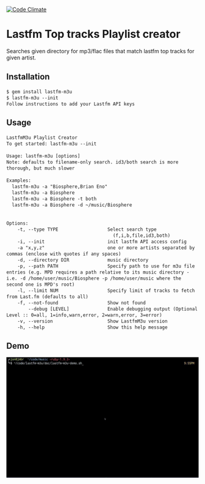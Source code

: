 [![Code Climate](https://codeclimate.com/github/jonaustin/lastfm-m3u.png)](https://codeclimate.com/github/jonaustin/lastfm-m3u)

# Lastfm Top tracks Playlist creator

Searches given directory for mp3/flac files that match lastfm top tracks for given artist.

## Installation

    $ gem install lastfm-m3u
    $ lastfm-m3u --init
    Follow instructions to add your Lastfm API keys

## Usage

    LastfmM3u Playlist Creator
    To get started: lastfm-m3u --init
    
    Usage: lastfm-m3u [options]
    Note: defaults to filename-only search. id3/both search is more thorough, but much slower
    
    Examples:
      lastfm-m3u -a "Biosphere,Brian Eno"
      lastfm-m3u -a Biosphere
      lastfm-m3u -a Biosphere -t both
      lastfm-m3u -a Biosphere -d ~/music/Biosphere
    
    
    Options:
        -t, --type TYPE                  Select search type
                                           (f,i,b,file,id3,both)
        -i, --init                       init lastfm API access config
        -a "x,y,z"                       one or more artists separated by commas (enclose with quotes if any spaces)
        -d, --directory DIR              music directory
        -p, --path PATH                  Specify path to use for m3u file entries (e.g. MPD requires a path relative to its music directory - i.e. -d /home/user/music/Biosphere -p /home/user/music where the second one is MPD's root)
        -l, --limit NUM                  Specify limit of tracks to fetch from Last.fm (defaults to all)
        -f, --not-found                  Show not found
            --debug [LEVEL]              Enable debugging output (Optional Level :: 0=all, 1=info,warn,error, 2=warn,error, 3=error)
        -v, --version                    Show LastfmM3u version
        -h, --help                       Show this help message

## Demo

![Demo](doc/lastfm-m3u-demo.gif)

